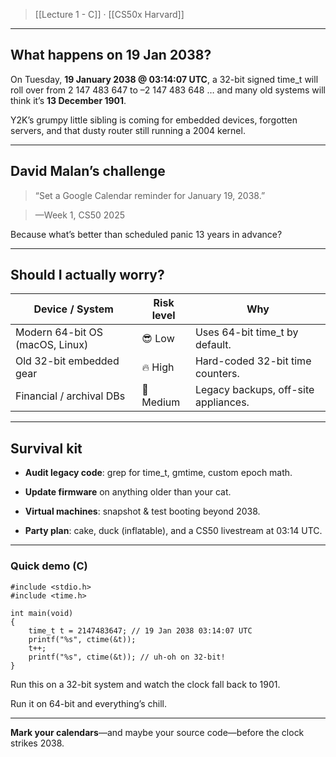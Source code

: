 

  

> [[Lecture 1 - C]] · [[CS50x Harvard]]

---

## **What happens on 19 Jan 2038?**

  

On Tuesday, **19 January 2038 @ 03:14:07 UTC**, a 32-bit signed time_t will roll over from 2 147 483 647 to –2 147 483 648 … and many old systems will think it’s **13 December 1901**.

Y2K’s grumpy little sibling is coming for embedded devices, forgotten servers, and that dusty router still running a 2004 kernel.

---

## **David Malan’s challenge**

  

> “Set a Google Calendar reminder for January 19, 2038.”

>   

> —Week 1, CS50 2025

  

Because what’s better than scheduled panic 13 years in advance?

---

## **Should I actually worry?**

|**Device / System**|**Risk level**|**Why**|
|---|---|---|
|Modern 64-bit OS (macOS, Linux)|😎 Low|Uses 64-bit time_t by default.|
|Old 32-bit embedded gear|🔥 High|Hard-coded 32-bit time counters.|
|Financial / archival DBs|🤨 Medium|Legacy backups, off-site appliances.|

---

## **Survival kit**

- **Audit legacy code**: grep for time_t, gmtime, custom epoch math.
    
- **Update firmware** on anything older than your cat.
    
- **Virtual machines**: snapshot & test booting beyond 2038.
    
- **Party plan**: cake, duck (inflatable), and a CS50 livestream at 03:14 UTC.
    

---

### **Quick demo (C)**

```
#include <stdio.h>
#include <time.h>

int main(void)
{
    time_t t = 2147483647; // 19 Jan 2038 03:14:07 UTC
    printf("%s", ctime(&t));
    t++;
    printf("%s", ctime(&t)); // uh-oh on 32-bit!
}
```

Run this on a 32-bit system and watch the clock fall back to 1901.

Run it on 64-bit and everything’s chill.

---

**Mark your calendars**—and maybe your source code—before the clock strikes 2038.